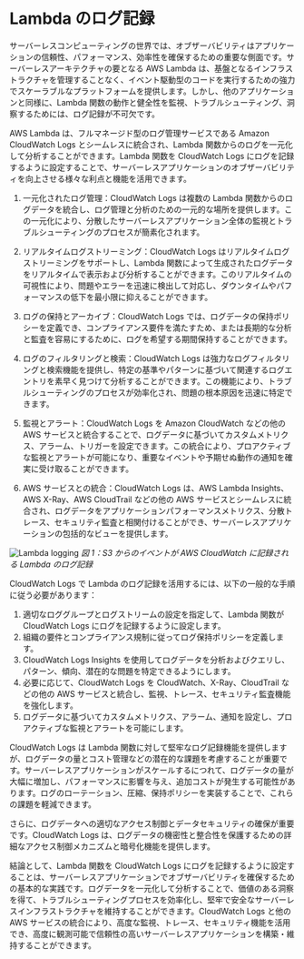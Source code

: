 # Lambda のログ記録
<!-- Observability for Serverless Applications with CloudWatch Logs-->

サーバーレスコンピューティングの世界では、オブザーバビリティはアプリケーションの信頼性、パフォーマンス、効率性を確保するための重要な側面です。サーバーレスアーキテクチャの要となる AWS Lambda は、基盤となるインフラストラクチャを管理することなく、イベント駆動型のコードを実行するための強力でスケーラブルなプラットフォームを提供します。しかし、他のアプリケーションと同様に、Lambda 関数の動作と健全性を監視、トラブルシューティング、洞察するためには、ログ記録が不可欠です。

AWS Lambda は、フルマネージド型のログ管理サービスである Amazon CloudWatch Logs とシームレスに統合され、Lambda 関数からのログを一元化して分析することができます。Lambda 関数を CloudWatch Logs にログを記録するように設定することで、サーバーレスアプリケーションのオブザーバビリティを向上させる様々な利点と機能を活用できます。

1. 一元化されたログ管理：CloudWatch Logs は複数の Lambda 関数からのログデータを統合し、ログ管理と分析のための一元的な場所を提供します。この一元化により、分散したサーバーレスアプリケーション全体の監視とトラブルシューティングのプロセスが簡素化されます。

2. リアルタイムログストリーミング：CloudWatch Logs はリアルタイムログストリーミングをサポートし、Lambda 関数によって生成されたログデータをリアルタイムで表示および分析することができます。このリアルタイムの可視性により、問題やエラーを迅速に検出して対応し、ダウンタイムやパフォーマンスの低下を最小限に抑えることができます。

3. ログの保持とアーカイブ：CloudWatch Logs では、ログデータの保持ポリシーを定義でき、コンプライアンス要件を満たすため、または長期的な分析と監査を容易にするために、ログを希望する期間保持することができます。

4. ログのフィルタリングと検索：CloudWatch Logs は強力なログフィルタリングと検索機能を提供し、特定の基準やパターンに基づいて関連するログエントリを素早く見つけて分析することができます。この機能により、トラブルシューティングのプロセスが効率化され、問題の根本原因を迅速に特定できます。

5. 監視とアラート：CloudWatch Logs を Amazon CloudWatch などの他の AWS サービスと統合することで、ログデータに基づいてカスタムメトリクス、アラーム、トリガーを設定できます。この統合により、プロアクティブな監視とアラートが可能になり、重要なイベントや予期せぬ動作の通知を確実に受け取ることができます。

6. AWS サービスとの統合：CloudWatch Logs は、AWS Lambda Insights、AWS X-Ray、AWS CloudTrail などの他の AWS サービスとシームレスに統合され、ログデータをアプリケーションパフォーマンスメトリクス、分散トレース、セキュリティ監査と相関付けることができ、サーバーレスアプリケーションの包括的なビューを提供します。

![Lambda logging](./images/lambdalogging.png)
*図 1：S3 からのイベントが AWS CloudWatch に記録される Lambda のログ記録*

CloudWatch Logs で Lambda のログ記録を活用するには、以下の一般的な手順に従う必要があります：

1. 適切なロググループとログストリームの設定を指定して、Lambda 関数が CloudWatch Logs にログを記録するように設定します。
2. 組織の要件とコンプライアンス規制に従ってログ保持ポリシーを定義します。
3. CloudWatch Logs Insights を使用してログデータを分析およびクエリし、パターン、傾向、潜在的な問題を特定できるようにします。
4. 必要に応じて、CloudWatch Logs を CloudWatch、X-Ray、CloudTrail などの他の AWS サービスと統合し、監視、トレース、セキュリティ監査機能を強化します。
5. ログデータに基づいてカスタムメトリクス、アラーム、通知を設定し、プロアクティブな監視とアラートを可能にします。

CloudWatch Logs は Lambda 関数に対して堅牢なログ記録機能を提供しますが、ログデータの量とコスト管理などの潜在的な課題を考慮することが重要です。サーバーレスアプリケーションがスケールするにつれて、ログデータの量が大幅に増加し、パフォーマンスに影響を与え、追加コストが発生する可能性があります。ログのローテーション、圧縮、保持ポリシーを実装することで、これらの課題を軽減できます。

さらに、ログデータへの適切なアクセス制御とデータセキュリティの確保が重要です。CloudWatch Logs は、ログデータの機密性と整合性を保護するための詳細なアクセス制御メカニズムと暗号化機能を提供します。

結論として、Lambda 関数を CloudWatch Logs にログを記録するように設定することは、サーバーレスアプリケーションでオブザーバビリティを確保するための基本的な実践です。ログデータを一元化して分析することで、価値のある洞察を得て、トラブルシューティングプロセスを効率化し、堅牢で安全なサーバーレスインフラストラクチャを維持することができます。CloudWatch Logs と他の AWS サービスの統合により、高度な監視、トレース、セキュリティ機能を活用でき、高度に観測可能で信頼性の高いサーバーレスアプリケーションを構築・維持することができます。
